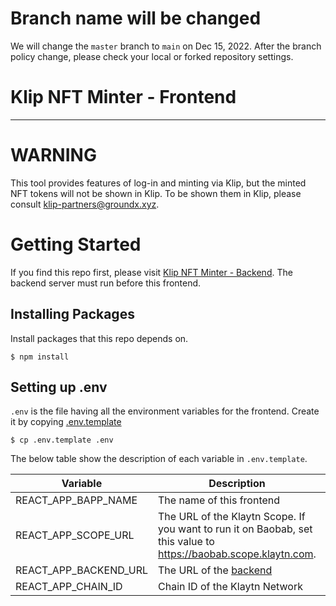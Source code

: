 # Branch name will be changed

We will change the `master` branch to `main` on Dec 15, 2022.
After the branch policy change, please check your local or forked repository settings.

# Klip NFT Minter - Frontend
---

# WARNING

This tool provides features of log-in and minting via Klip, but the minted NFT tokens will not be shown in Klip.
To be shown them in Klip, please consult klip-partners@groundx.xyz.

# Getting Started

If you find this repo first, please visit [Klip NFT Minter - Backend](https://github.com/kjhman21/klip-nft-minter-backend).
The backend server must run before this frontend.

## Installing Packages

Install packages that this repo depends on.

```
$ npm install
```

## Setting up .env

`.env` is the file having all the environment variables for the frontend.
Create it by copying [.env.template](./.env.template)

```
$ cp .env.template .env
```

The below table show the description of each variable in `.env.template`.

| Variable | Description | Default Value |
|---|---|---|
| REACT_APP_BAPP_NAME | The name of this frontend | Klaytn NFT Minter |
| REACT_APP_SCOPE_URL | The URL of the Klaytn Scope. If you want to run it on Baobab, set this value to https://baobab.scope.klaytn.com. | https://scope.klaytn.com |
| REACT_APP_BACKEND_URL | The URL of the [backend](https://github.com/klaytn/klaytn-nft-minter-backend) | http://localhost:4500 |
| REACT_APP_CHAIN_ID | Chain ID of the Klaytn Network| 8217 |
